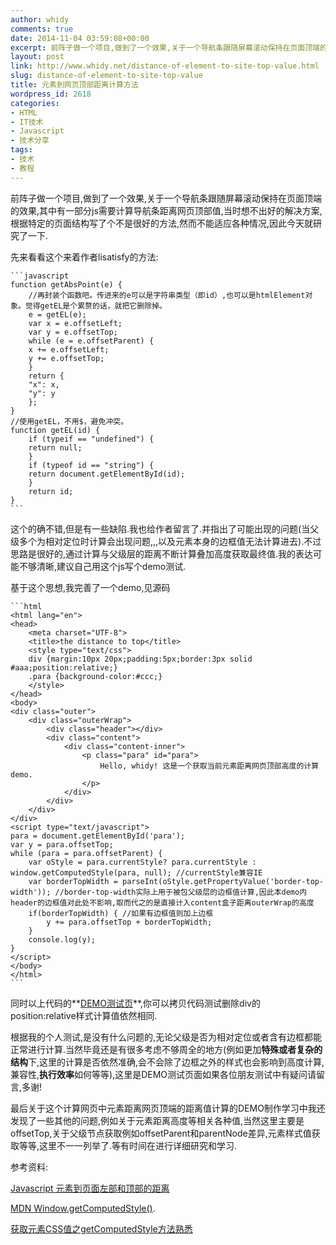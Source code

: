 ```yaml
---
author: whidy
comments: true
date: 2014-11-04 03:59:08+00:00
excerpt: 前阵子做一个项目,做到了一个效果,关于一个导航条跟随屏幕滚动保持在页面顶端的效果,其中有一部分js需要计算导航条距离网页顶部值,当时想不出好的解决方案,根据特定的页面结构写了个不是很好的方法,然而不能适应各种情况,因此今天就研究了一下.
layout: post
link: http://www.whidy.net/distance-of-element-to-site-top-value.html
slug: distance-of-element-to-site-top-value
title: 元素到网页顶部距离计算方法
wordpress_id: 2618
categories:
- HTML
- IT技术
- Javascript
- 技术分享
tags:
- 技术
- 教程
---
```


前阵子做一个项目,做到了一个效果,关于一个导航条跟随屏幕滚动保持在页面顶端的效果,其中有一部分js需要计算导航条距离网页顶部值,当时想不出好的解决方案,根据特定的页面结构写了个不是很好的方法,然而不能适应各种情况,因此今天就研究了一下.

先来看看这个来着作者lisatisfy的方法:

    ```javascript
    function getAbsPoint(e) {
        //再封装个函数吧。传进来的e可以是字符串类型（即id）,也可以是htmlElement对象。觉得getEL是个累赘的话，就把它删除掉。
        e = getEL(e);
        var x = e.offsetLeft;
        var y = e.offsetTop;
        while (e = e.offsetParent) {
        x += e.offsetLeft;
        y += e.offsetTop;
        }
        return {
        "x": x,
        "y": y
        };
    }
    //使用getEL，不用$，避免冲突。
    function getEL(id) {
        if (typeif == "undefined") {
        return null;
        }
        if (typeof id == "string") {
        return document.getElementById(id);
        }
        return id;
    }
    ```


这个的确不错,但是有一些缺陷.我也给作者留言了.并指出了可能出现的问题(当父级多个为相对定位时计算会出现问题,,,以及元素本身的边框值无法计算进去).不过思路是很好的,通过计算与父级层的距离不断计算叠加高度获取最终值.我的表达可能不够清晰,建议自己用这个js写个demo测试.

<!-- more -->

基于这个思想,我完善了一个demo,见源码

    ```html
    <html lang="en">
    <head>
        <meta charset="UTF-8">
        <title>the distance to top</title>
        <style type="text/css">
        div {margin:10px 20px;padding:5px;border:3px solid #aaa;position:relative;}
        .para {background-color:#ccc;}
        </style>
    </head>
    <body>
    <div class="outer">
        <div class="outerWrap">
            <div class="header"></div>
            <div class="content">
                <div class="content-inner">
                    <p class="para" id="para">
                        Hello, whidy! 这是一个获取当前元素距离网页顶部高度的计算demo.
                    </p>
                </div>
            </div>
        </div>
    </div>
    <script type="text/javascript">
    para = document.getElementById('para');
    var y = para.offsetTop;
    while (para = para.offsetParent) {
        var oStyle = para.currentStyle? para.currentStyle : window.getComputedStyle(para, null); //currentStyle兼容IE
        var borderTopWidth = parseInt(oStyle.getPropertyValue('border-top-width')); //border-top-width实际上用于被包父级层的边框值计算,因此本demo内header的边框值对此处不影响,取而代之的是直接计入content盒子距离outerWrap的高度
        if(borderTopWidth) { //如果有边框值则加上边框
            y += para.offsetTop + borderTopWidth;
        }
        console.log(y);
    }
    </script>
    </body>
    </html>
    ```


同时以上代码的**[DEMO测试页](http://www.whidy.net/demos/distanceToTop.html)**,你可以拷贝代码测试删除div的position:relative样式计算值依然相同.

根据我的个人测试,是没有什么问题的,无论父级是否为相对定位或者含有边框都能正常进行计算.当然毕竟还是有很多考虑不够周全的地方(例如更加**特殊或者复杂的结构**下,这里的计算是否依然准确,会不会除了边框之外的样式也会影响到高度计算,兼容性,**执行效率**如何等等),这里是DEMO测试页面如果各位朋友测试中有疑问请留言,多谢!

最后关于这个计算网页中元素距离网页顶端的距离值计算的DEMO制作学习中我还发现了一些其他的问题,例如关于元素距离高度等相关各种值,当然这里主要是offsetTop,关于父级节点获取例如offsetParent和parentNode差异,元素样式值获取等等,这里不一一列举了.等有时间在进行详细研究和学习.

参考资料:

[Javascript 元素到页面左部和顶部的距离](http://blog.csdn.net/lisatisfy/article/details/6565013)

[MDN Window.getComputedStyle()](https://developer.mozilla.org/zh-CN/docs/Web/API/Window.getComputedStyle).

[获取元素CSS值之getComputedStyle方法熟悉](http://www.zhangxinxu.com/wordpress/?p=2378)


